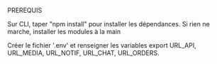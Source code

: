 PREREQUIS

Sur CLI, taper "npm install" pour installer les dépendances. Si rien ne marche, installer les modules à la main

Créer le fichier '.env' et renseigner les variables export URL_API, URL_MEDIA, URL_NOTIF, URL_CHAT, URL_ORDERS.
